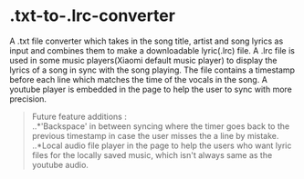 # .txt-to-.lrc-converter
A .txt file converter which takes in the song title, artist and song lyrics as input and combines them to make a downloadable lyric(.lrc) file.
A .lrc file is used in some music players(Xiaomi default music player) to display the lyrics of a song in sync with the song playing. 
The file contains a timestamp before each line which matches the time of the vocals in the song.
A youtube player is embedded in the page to help the user to sync with more precision.

>Future feature additions : <br>
..*'Backspace' in between syncing where the timer goes back to the previous timestamp in case the user misses the a line by mistake.<br>
..*Local audio file player in the page to help the users who want lyric files for the locally saved music, which isn't always same as the youtube audio.
